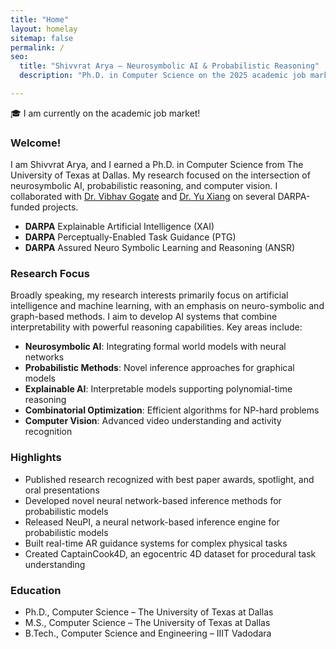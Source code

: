 ```yaml
---
title: "Home"
layout: homelay
sitemap: false
permalink: /
seo:
  title: "Shivvrat Arya – Neurosymbolic AI & Probabilistic Reasoning"
  description: "Ph.D. in Computer Science on the 2025 academic job market."

---
```


<link rel="stylesheet" href="{{ '/assets/css/responsive.css' | relative_url }}">

<div class="alert alert-info">
🎓 I am currently on the academic job market! 
</div>

### Welcome!

I am Shivvrat Arya, and I earned a Ph.D. in Computer Science from The University of Texas at Dallas. My research focused on the intersection of neurosymbolic AI, probabilistic reasoning, and computer vision. I collaborated with [Dr. Vibhav Gogate](https://personal.utdallas.edu/~vibhav.gogate/) and [Dr. Yu Xiang](https://yuxng.github.io/) on several DARPA-funded projects.

- **DARPA** Explainable Artificial Intelligence (XAI)
- **DARPA** Perceptually-Enabled Task Guidance (PTG)
- **DARPA** Assured Neuro Symbolic Learning and Reasoning (ANSR)

### Research Focus 

Broadly speaking, my research interests primarily focus on artificial intelligence and machine learning, with an emphasis on neuro-symbolic and graph-based methods. I aim to develop AI systems that combine interpretability with powerful reasoning capabilities. Key areas include:

- **Neurosymbolic AI**: Integrating formal world models with neural networks
- **Probabilistic Methods**: Novel inference approaches for graphical models
- **Explainable AI**: Interpretable models supporting polynomial-time reasoning
- **Combinatorial Optimization**: Efficient algorithms for NP-hard problems
- **Computer Vision**: Advanced video understanding and activity recognition

### Highlights

- Published research recognized with best paper awards, spotlight, and oral presentations
- Developed novel neural network-based inference methods for probabilistic models
- Released NeuPI, a neural network-based inference engine for probabilistic models
- Built real-time AR guidance systems for complex physical tasks
- Created CaptainCook4D, an egocentric 4D dataset for procedural task understanding

### Education

- Ph.D., Computer Science – The University of Texas at Dallas
- M.S., Computer Science – The University of Texas at Dallas
- B.Tech., Computer Science and Engineering – IIIT Vadodara



<!-- ### Future Research Directions 🚀

I aim to advance the field of AI through:
- Scaling neurosymbolic systems to real-world applications
- Developing more robust probabilistic inference methods
- Creating interpretable AI systems for safety-critical domains -->

[//]: # (Contact information and other details can be added in the sidebar)
